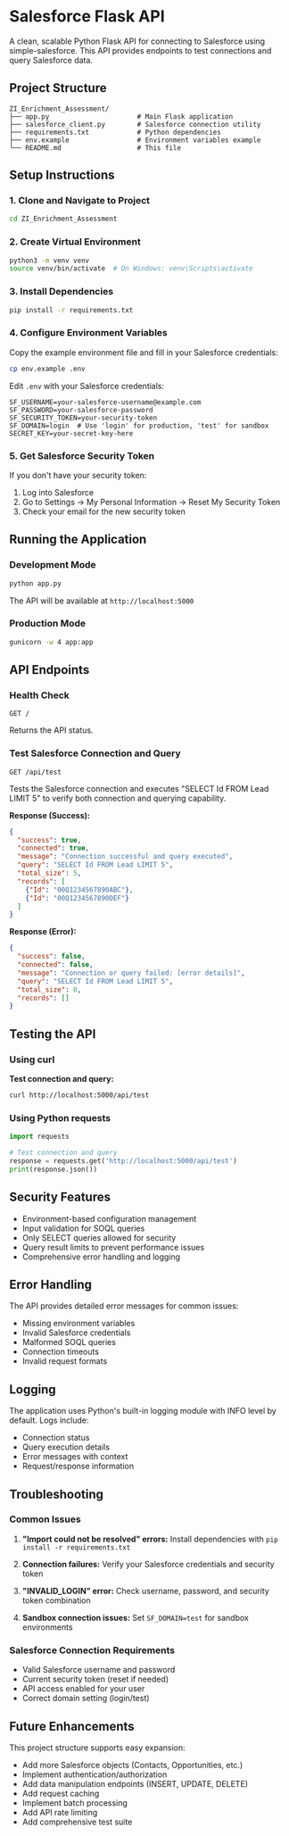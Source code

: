 # Salesforce Flask API

A clean, scalable Python Flask API for connecting to Salesforce using simple-salesforce. This API provides endpoints to test connections and query Salesforce data.

## Project Structure

```
ZI_Enrichment_Assessment/
├── app.py                      # Main Flask application
├── salesforce_client.py        # Salesforce connection utility
├── requirements.txt            # Python dependencies
├── env.example                 # Environment variables example
└── README.md                   # This file
```

## Setup Instructions

### 1. Clone and Navigate to Project
```bash
cd ZI_Enrichment_Assessment
```

### 2. Create Virtual Environment
```bash
python3 -m venv venv
source venv/bin/activate  # On Windows: venv\Scripts\activate
```

### 3. Install Dependencies
```bash
pip install -r requirements.txt
```

### 4. Configure Environment Variables
Copy the example environment file and fill in your Salesforce credentials:

```bash
cp env.example .env
```

Edit `.env` with your Salesforce credentials:
```env
SF_USERNAME=your-salesforce-username@example.com
SF_PASSWORD=your-salesforce-password
SF_SECURITY_TOKEN=your-security-token
SF_DOMAIN=login  # Use 'login' for production, 'test' for sandbox
SECRET_KEY=your-secret-key-here
```

### 5. Get Salesforce Security Token
If you don't have your security token:
1. Log into Salesforce
2. Go to Settings → My Personal Information → Reset My Security Token
3. Check your email for the new security token

## Running the Application

### Development Mode
```bash
python app.py
```

The API will be available at `http://localhost:5000`

### Production Mode
```bash
gunicorn -w 4 app:app
```

## API Endpoints

### Health Check
```
GET /
```
Returns the API status.

### Test Salesforce Connection and Query
```
GET /api/test
```
Tests the Salesforce connection and executes "SELECT Id FROM Lead LIMIT 5" to verify both connection and querying capability.

**Response (Success):**
```json
{
  "success": true,
  "connected": true,
  "message": "Connection successful and query executed",
  "query": "SELECT Id FROM Lead LIMIT 5",
  "total_size": 5,
  "records": [
    {"Id": "00Q1234567890ABC"},
    {"Id": "00Q1234567890DEF"}
  ]
}
```

**Response (Error):**
```json
{
  "success": false,
  "connected": false,
  "message": "Connection or query failed: [error details]",
  "query": "SELECT Id FROM Lead LIMIT 5",
  "total_size": 0,
  "records": []
}
```

## Testing the API

### Using curl

**Test connection and query:**
```bash
curl http://localhost:5000/api/test
```

### Using Python requests
```python
import requests

# Test connection and query
response = requests.get('http://localhost:5000/api/test')
print(response.json())
```

## Security Features

- Environment-based configuration management
- Input validation for SOQL queries
- Only SELECT queries allowed for security
- Query result limits to prevent performance issues
- Comprehensive error handling and logging

## Error Handling

The API provides detailed error messages for common issues:
- Missing environment variables
- Invalid Salesforce credentials
- Malformed SOQL queries
- Connection timeouts
- Invalid request formats

## Logging

The application uses Python's built-in logging module with INFO level by default. Logs include:
- Connection status
- Query execution details
- Error messages with context
- Request/response information

## Troubleshooting

### Common Issues

1. **"Import could not be resolved" errors:** Install dependencies with `pip install -r requirements.txt`

2. **Connection failures:** Verify your Salesforce credentials and security token

3. **"INVALID_LOGIN" error:** Check username, password, and security token combination

4. **Sandbox connection issues:** Set `SF_DOMAIN=test` for sandbox environments

### Salesforce Connection Requirements

- Valid Salesforce username and password
- Current security token (reset if needed)
- API access enabled for your user
- Correct domain setting (login/test)

## Future Enhancements

This project structure supports easy expansion:
- Add more Salesforce objects (Contacts, Opportunities, etc.)
- Implement authentication/authorization
- Add data manipulation endpoints (INSERT, UPDATE, DELETE)
- Add request caching
- Implement batch processing
- Add API rate limiting
- Add comprehensive test suite
